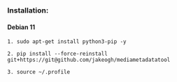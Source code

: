 ### Installation:

#### Debian 11

    1. sudo apt-get install python3-pip -y

    2. pip install --force-reinstall git+https://git@github.com/jakeogh/mediametadatatool

    3. source ~/.profile

